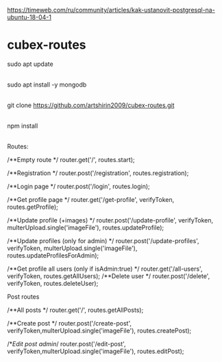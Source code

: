 https://timeweb.com/ru/community/articles/kak-ustanovit-postgresql-na-ubuntu-18-04-1

# cubex-routes

sudo apt update</br></br>

sudo apt install -y mongodb</br></br>

git clone https://github.com/artshirin2009/cubex-routes.git</br></br>

npm install</br></br>

Routes:</br>

/**Empty route */
router.get('/', routes.start);

/**Registration */
router.post('/registration', routes.registration);

/**Login page */
router.post('/login', routes.login);

/**Get profile page */
router.get('/get-profile', verifyToken, routes.getProfile);

/**Update profile (+images) */
router.post('/update-profile',
    verifyToken,
    multerUpload.single('imageFile'),
    routes.updateProfile);

/**Update profiles (only for admin) */
router.post('/update-profiles',
    verifyToken,
    multerUpload.single('imageFile'),
    routes.updateProfilesForAdmin);

/**Get profile all users (only if isAdmin:true) */
router.get('/all-users', verifyToken, routes.getAllUsers);
/**Delete user */
router.post('/delete', verifyToken, routes.deleteUser);

Post routes</br>

/**All posts */
router.get('/', routes.getAllPosts);

/**Create post */
router.post('/create-post', verifyToken,multerUpload.single('imageFile'), routes.createPost);

/**Edit post admin*/
router.post('/edit-post', verifyToken,multerUpload.single('imageFile'), routes.editPost);
